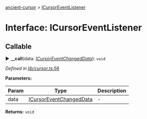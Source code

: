 [ancient-cursor](../README.md) > [ICursorEventListener](../interfaces/icursoreventlistener.md)



# Interface: ICursorEventListener

## Callable
► **__call**(data: *[ICursorEventChangedData](icursoreventchangeddata.md)*): `void`



*Defined in [lib/cursor.ts:56](https://github.com/AncientSouls/Cursor/blob/b31dcfc/src/lib/cursor.ts#L56)*



**Parameters:**

| Param | Type | Description |
| ------ | ------ | ------ |
| data | [ICursorEventChangedData](icursoreventchangeddata.md)   |  - |





**Returns:** `void`





